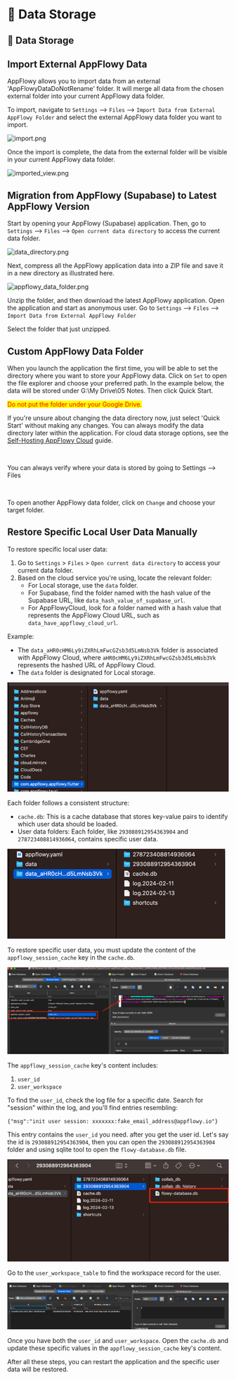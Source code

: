 # 💽 Data Storage

## 💽 Data Storage

## Import External AppFlowy Data

AppFlowy allows you to import data from an external 'AppFlowyDataDoNotRename' folder. It will merge all data from the chosen external folder into your current AppFlowy data folder.

To import, navigate to `Settings` --> `Files` --> `Import Data from External AppFlowy Folder` and select the external AppFlowy data folder you want to import.

![import.png](cloud-asset/import\_appflowy\_data\_folder.png)

Once the import is complete, the data from the external folder will be visible in your current AppFlowy data folder.

![imported\_view.png](cloud-asset/imported\_view.png)

## Migration from AppFlowy (Supabase) to Latest AppFlowy Version

Start by opening your AppFlowy (Supabase) application. Then, go to `Settings` --> `Files` --> `Open current data directory` to access the current data folder.

![data\_directory.png](cloud-asset/open\_data\_directory.png)

Next, compress all the AppFlowy application data into a ZIP file and save it in a new directory as illustrated here.

![appflowy\_data\_folder.png](cloud-asset/data\_folder.png)

Unzip the folder, and then download the latest AppFlowy application. Open the application and start as anonymous user. Go to `Settings` --> `Files` --> `Import Data from External AppFlowy Folder`

Select the folder that just unzipped.

## Custom AppFlowy Data Folder

When you launch the application the first time, you will be able to set the directory where you want to store your AppFlowy data. Click on `Set` to open the file explorer and choose your preferred path. In the example below, the data will be stored under G:\My Drive\05 Notes. Then click Quick Start.

<mark style="color:red;">Do not put the folder under your Google Drive.</mark>

If you're unsure about changing the data directory now, just select 'Quick Start' without making any changes. You can always modify the data directory later within the application. For cloud data storage options, see the [Self-Hosting AppFlowy Cloud](../guides/appflowy/self-hosting-appflowy.md) guide.

<figure><img src="../.gitbook/assets/image (24) (1).png" alt=""><figcaption></figcaption></figure>

You can always verify where your data is stored by going to Settings --> Files

<figure><img src="../.gitbook/assets/image (23) (1).png" alt=""><figcaption></figcaption></figure>

To open another AppFlowy data folder, click on `Change` and choose your target folder.

## Restore Specific Local User Data Manually

To restore specific local user data:

1. Go to `Settings` > `Files` > `Open current data directory` to access your current data folder.
2. Based on the cloud service you're using, locate the relevant folder:
    - For Local storage, use the `data` folder.
    - For Supabase, find the folder named with the hash value of the Supabase URL, like `data_hash_value_of_supabase_url`.
    - For AppFlowyCloud, look for a folder named with a hash value that represents the AppFlowy Cloud URL, such as `data_have_appflowy_cloud_url`.

Example:
- The `data_aHR0cHM6Ly9iZXRhLmFwcGZsb3d5LmNsb3Vk` folder is associated with AppFlowy Cloud, where `aHR0cHM6Ly9iZXRhLmFwcGZsb3d5LmNsb3Vk` represents the hashed URL of AppFlowy Cloud.
- The `data` folder is designated for Local storage.

![appflowy_data_folder.png](cloud-asset/appflowy_data_folder.png)

Each folder follows a consistent structure:
- `cache.db`: This is a cache database that stores key-value pairs to identify which user data should be loaded.
- User data folders: Each folder, like `293088912954363904` and `278723408814936064`, contains specific user data.

![img.png](cloud-asset/appflowy_cloud_data_folder.png)

To restore specific user data, you must update the content of the `appflowy_session_cache` key in the `cache.db`.

![img_1.png](img_1.png)

The `appflowy_session_cache` key's content includes:
1. `user_id`
2. `user_workspace`

To find the `user_id`, check the log file for a specific date. Search for "session" within the log, and you'll find entries resembling:
```shell
{"msg":"init user session: xxxxxxx:fake_email_address@appflowy.io"}
```

This entry contains the `user_id` you need.
after you get the user id. Let's say the id is `293088912954363904`, then you can open the `293088912954363904` folder
and using sqlite tool to open the `flowy-database.db` file. 

![img.png](cloud-asset/flowy-database.png)

Go to the `user_workspace_table` to find the workspace record for the user.

![img_2.png](cloud-asset/user_workspace.png)


Once you have both the `user_id` and `user_workspace`. Open the `cache.db` and  
update these specific values in the `appflowy_session_cache` key's content.

After all these steps, you can restart the application and the specific user data will be restored.